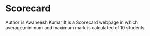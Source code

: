 # Scorecard
 Author is Awaneesh Kumar It is a Scorecard webpage in which average,minimum and maximum mark is calculated of  10 students
